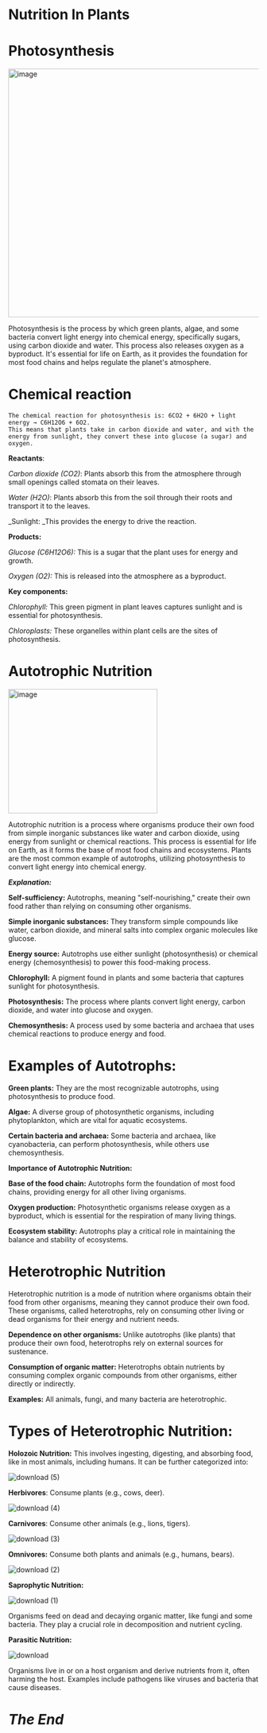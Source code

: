 # Nutrition In Plants

# Photosynthesis

<img width="875" height="500" alt="image" src="https://github.com/user-attachments/assets/9bd5b113-ac1b-4cea-bcd1-f7b912e55b02" />

Photosynthesis is the process by which green plants, algae, and some bacteria convert light energy into chemical energy, specifically sugars, using carbon dioxide and water.
This process also releases oxygen as a byproduct. 
It's essential for life on Earth, as it provides the foundation for most food chains and helps regulate the planet's atmosphere.

# Chemical reaction

    The chemical reaction for photosynthesis is: 6CO2 + 6H2O + light energy → C6H12O6 + 6O2. 
    This means that plants take in carbon dioxide and water, and with the energy from sunlight, they convert these into glucose (a sugar) and oxygen.
    
 **Reactants**:

_Carbon dioxide (CO2)_: Plants absorb this from the atmosphere through small openings called stomata on their leaves.

_Water (H2O)_: Plants absorb this from the soil through their roots and transport it to the leaves. 

_Sunlight: _This provides the energy to drive the reaction.

**Products:**

_Glucose (C6H12O6):_ This is a sugar that the plant uses for energy and growth. 

_Oxygen (O2):_ This is released into the atmosphere as a byproduct. 

**Key components:**

_Chlorophyll:_ This green pigment in plant leaves captures sunlight and is essential for photosynthesis. 

_Chloroplasts:_ These organelles within plant cells are the sites of photosynthesis. 

# Autotrophic Nutrition

<img width="300" height="250" alt="image" src="https://github.com/user-attachments/assets/148d7eac-9251-40d3-8555-c33b2132519f" />

Autotrophic nutrition is a process where organisms produce their own food from simple inorganic substances like water and carbon dioxide, using energy from sunlight or chemical reactions.
This process is essential for life on Earth, as it forms the base of most food chains and ecosystems. 
Plants are the most common example of autotrophs, utilizing photosynthesis to convert light energy into chemical energy. 

**_Explanation:_**

**Self-sufficiency:**
Autotrophs, meaning "self-nourishing," create their own food rather than relying on consuming other organisms. 

**Simple inorganic substances:**
They transform simple compounds like water, carbon dioxide, and mineral salts into complex organic molecules like glucose.

**Energy source:**
Autotrophs use either sunlight (photosynthesis) or chemical energy (chemosynthesis) to power this food-making process.

**Chlorophyll:**
A pigment found in plants and some bacteria that captures sunlight for photosynthesis. 

**Photosynthesis:**
The process where plants convert light energy, carbon dioxide, and water into glucose and oxygen. 

**Chemosynthesis:**
A process used by some bacteria and archaea that uses chemical reactions to produce energy and food. 

# Examples of Autotrophs:

**Green plants:**
They are the most recognizable autotrophs, using photosynthesis to produce food.

**Algae:**
A diverse group of photosynthetic organisms, including phytoplankton, which are vital for aquatic ecosystems. 

**Certain bacteria and archaea:**
Some bacteria and archaea, like cyanobacteria, can perform photosynthesis, while others use chemosynthesis. 

**Importance of Autotrophic Nutrition:**

**Base of the food chain:**
Autotrophs form the foundation of most food chains, providing energy for all other living organisms. 

**Oxygen production:**
Photosynthetic organisms release oxygen as a byproduct, which is essential for the respiration of many living things. 

**Ecosystem stability:**
Autotrophs play a critical role in maintaining the balance and stability of ecosystems. 

# Heterotrophic Nutrition

Heterotrophic nutrition is a mode of nutrition where organisms obtain their food from other organisms, meaning they cannot produce their own food. These organisms, called heterotrophs, rely on consuming other living or dead organisms for their energy and nutrient needs.

**Dependence on other organisms:**
Unlike autotrophs (like plants) that produce their own food, heterotrophs rely on external sources for sustenance. 

**Consumption of organic matter:**
Heterotrophs obtain nutrients by consuming complex organic compounds from other organisms, either directly or indirectly.

**Examples:** All animals, fungi, and many bacteria are heterotrophic.

# Types of Heterotrophic Nutrition:

**Holozoic Nutrition:**
This involves ingesting, digesting, and absorbing food, like in most animals, including humans. It can be further categorized into:

![download (5)](https://github.com/user-attachments/assets/63e9c0a0-e4b0-4f87-82ae-54a8e99898a1)

**Herbivores**: Consume plants (e.g., cows, deer).

![download (4)](https://github.com/user-attachments/assets/63343ef4-7f3a-47de-b9fc-796ab0b749e5)

**Carnivores**: Consume other animals (e.g., lions, tigers). 

![download (3)](https://github.com/user-attachments/assets/9e454ca5-cfed-407b-8349-86273e59f9c5)

**Omnivores:** Consume both plants and animals (e.g., humans, bears). 

![download (2)](https://github.com/user-attachments/assets/fca07afd-f010-415c-bc9e-1482defabb57)

**Saprophytic Nutrition:**

![download (1)](https://github.com/user-attachments/assets/a0ce537f-ee45-4636-b4d9-ff5dd4acb657)

Organisms feed on dead and decaying organic matter, like fungi and some bacteria. They play a crucial role in decomposition and nutrient cycling. 

**Parasitic Nutrition:**

![download](https://github.com/user-attachments/assets/d56ca63c-a9fa-4c50-985c-3f018faa6a26)

Organisms live in or on a host organism and derive nutrients from it, often harming the host. Examples include pathogens like viruses and bacteria that cause diseases. 

# _**The End**_













        
